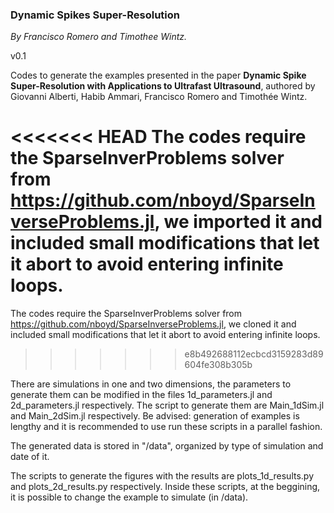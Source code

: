 ### Dynamic Spikes Super-Resolution
<i> By Francisco Romero and Timothee Wintz. </i>

v0.1

Codes to generate the examples presented in the paper <b>Dynamic Spike Super-Resolution
with Applications to Ultrafast Ultrasound</b>, authored by Giovanni Alberti, Habib Ammari,
Francisco Romero and Timothée Wintz.

<<<<<<< HEAD
The codes require the SparseInverProblems solver from https://github.com/nboyd/SparseInverseProblems.jl, we imported it and included small modifications that let it abort to avoid entering infinite loops.
=======
The codes require the SparseInverProblems solver from https://github.com/nboyd/SparseInverseProblems.jl,
we cloned it and included small modifications that let it abort to avoid entering infinite loops.
>>>>>>> e8b492688112ecbcd3159283d89604fe308b305b

There are simulations in one and two dimensions, the parameters to generate them can be modified in the
files 1d_parameters.jl and 2d_parameters.jl respectively. The script to generate them are Main_1dSim.jl 
and Main_2dSim.jl respectively.
Be advised: generation of examples is lengthy and it is recommended to use run these scripts in a parallel fashion.

The generated data is stored in "/data", organized by type of simulation and date of it.

The scripts to generate the figures with the results are plots_1d_results.py and plots_2d_results.py respectively. 
Inside these scripts, at the beggining, it is possible to change the example to simulate (in /data).

